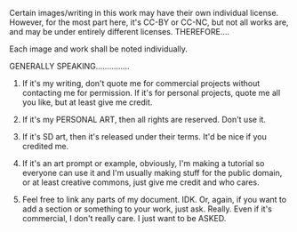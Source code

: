 Certain images/writing in this work may have their own individual license. However, for the most part here, it's CC-BY or CC-NC, but not all works are, and may be under entirely different licenses. THEREFORE....

Each image and work shall be noted individually.

GENERALLY SPEAKING...............

1. If it's my writing, don't quote me for commercial projects without contacting me for permission. If it's for personal projects, quote me all you like, but at least give me credit.

2. If it's my PERSONAL ART, then all rights are reserved. Don't use it.

3. If it's SD art, then it's released under their terms. It'd be nice if you credited me.

4. If it's an art prompt or example, obviously, I'm making a tutorial so everyone can use it and I'm usually making stuff for the public domain, or at least creative commons, just give me credit and who cares.

5. Feel free to link any parts of my document. IDK. Or, again, if you want to add a section or something to your work, just ask. Really. Even if it's commercial, I don't really care. I just want to be ASKED.
